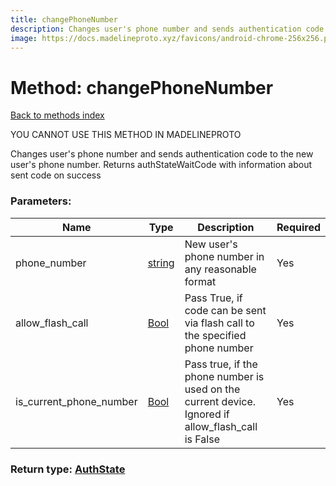 ```yaml
---
title: changePhoneNumber
description: Changes user's phone number and sends authentication code to the new user's phone number. Returns authStateWaitCode with information about sent code on success
image: https://docs.madelineproto.xyz/favicons/android-chrome-256x256.png
---
```

# Method: changePhoneNumber  
[Back to methods index](index.md)


YOU CANNOT USE THIS METHOD IN MADELINEPROTO


Changes user's phone number and sends authentication code to the new user's phone number. Returns authStateWaitCode with information about sent code on success

### Parameters:

| Name     |    Type       | Description | Required |
|----------|---------------|-------------|----------|
|phone\_number|[string](../types/string.md) | New user's phone number in any reasonable format | Yes|
|allow\_flash\_call|[Bool](../types/Bool.md) | Pass True, if code can be sent via flash call to the specified phone number | Yes|
|is\_current\_phone\_number|[Bool](../types/Bool.md) | Pass true, if the phone number is used on the current device. Ignored if allow_flash_call is False | Yes|


### Return type: [AuthState](../types/AuthState.md)

